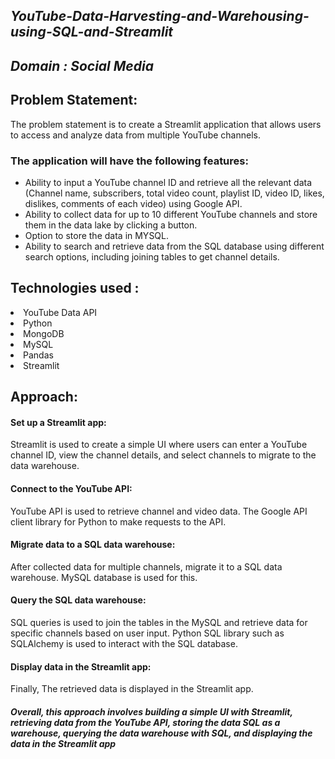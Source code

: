 ## _YouTube-Data-Harvesting-and-Warehousing-using-SQL-and-Streamlit_
## _Domain : Social Media_
## Problem Statement:
The problem statement is to create a Streamlit application that allows users to access and analyze data from multiple YouTube channels.
### The application will have the following features:
<ul>
<li>Ability to input a YouTube channel ID and retrieve all the relevant data (Channel name, subscribers, total video count, playlist ID, video ID, likes, dislikes, comments of each video) using Google API.
 <li>Ability to collect data for up to 10 different YouTube channels and store them in the data lake by clicking a button.
 <li>Option to store the data in MYSQL.
<li>Ability to search and retrieve data from the SQL database using different search options, including joining tables to get channel details.</p>
</ul>

## Technologies used :
<li>YouTube Data API</li>
<li>Python</li>
<li>MongoDB</li>
<li>MySQL</li>
<li>Pandas</li>
<li>Streamlit</li>

## Approach:
#### Set up a Streamlit app:</br>
Streamlit is used to create a simple UI where users can enter a YouTube channel ID, view the channel details, and select channels to migrate to the data warehouse.<br>

#### Connect to the YouTube API:</br>
YouTube API is used to retrieve channel and video data. The Google API client library for Python to make requests to the API.<br>

#### Migrate data to a SQL data warehouse: </br>
After collected data for multiple channels, migrate it to a SQL data warehouse. MySQL database is used for this.<br>

#### Query the SQL data warehouse: </br>
SQL queries is used to join the tables in the MySQL and retrieve data for specific channels based on user input. Python SQL library such as SQLAlchemy is used to interact with the SQL database.<br>

#### <p>Display data in the Streamlit app: </br>
Finally, The retrieved data is displayed in the Streamlit app.<br>

#### _Overall, this approach involves building a simple UI with Streamlit, retrieving data from the YouTube API, storing the data SQL as a warehouse, querying the data warehouse with SQL, and displaying the data in the Streamlit app_<br>
